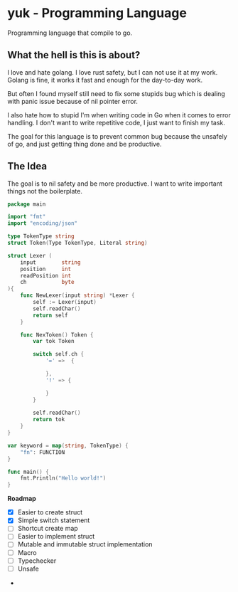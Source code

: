# yuk - Programming Language
Programming language that compile to go.

## What the hell is this is about?
I love and hate golang. I love rust safety, but I can not use it at my work.
Golang is fine, it works it fast and enough for the day-to-day work.

But often I found myself still need to fix some stupids bug which is dealing with panic issue because of nil pointer error. 

I also hate how to stupid I'm when writing code in Go when it comes to error handling. I don't want to write repetitive code, I just want to finish my task.

The goal for this language is to prevent common bug because the unsafely of go, and just getting thing done and be productive.

## The Idea
The goal is to nil safety and be more productive. I want to write important things not the boilerplate.
```go
package main

import "fmt"
import "encoding/json"

type TokenType string
struct Token(Type TokenType, Literal string)

struct Lexer (
	input        string
	position     int
	readPosition int
	ch           byte
){
    func NewLexer(input string) *Lexer {
        self := Lexer(input)
        self.readChar()
        return self
    }

    func NexToken() Token {
        var tok Token

        switch self.ch {
            '=' =>  {

            },
            '!' => {

            }
        }
        
        self.readChar()
        return tok
    }
}

var keyword = map(string, TokenType) {
    "fn": FUNCTION
}

func main() {
    fmt.Println("Hello world!")
}
```

**Roadmap**
- [x] Easier to create struct
- [x] Simple switch statement
- [ ] Shortcut create map
- [ ] Easier to implement struct
- [ ] Mutable and immutable struct implementation
- [ ] Macro
- [ ] Typechecker
- [ ] Unsafe
- 